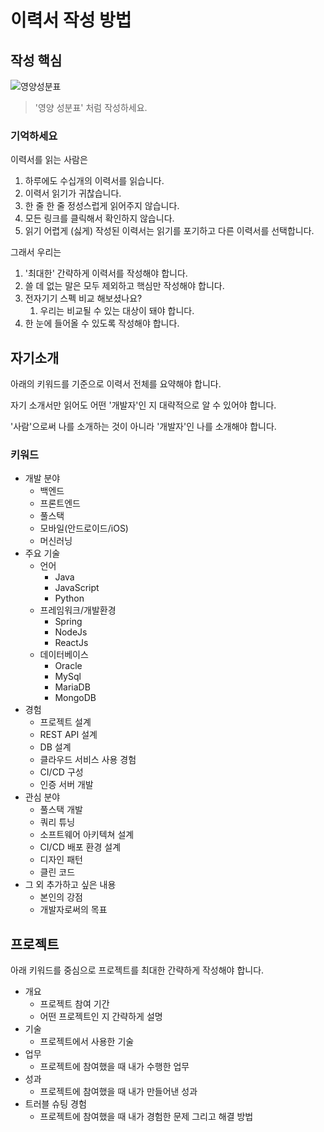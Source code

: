 # 이력서 작성 방법

## 작성 핵심

![영양성분표](https://www.mfds.go.kr/webzine/201609/img/06/06img_1.png)

> '영양 성분표' 처럼 작성하세요.

### 기억하세요

이력서를 읽는 사람은

1. 하루에도 수십개의 이력서를 읽습니다.
2. 이력서 읽기가 귀찮습니다.
3. 한 줄 한 줄 정성스럽게 읽어주지 않습니다.
4. 모든 링크를 클릭해서 확인하지 않습니다.
5. 읽기 어렵게 (싫게) 작성된 이력서는 읽기를 포기하고 다른 이력서를 선택합니다.

그래서 우리는

1. '최대한' 간략하게 이력서를 작성해야 합니다.
2. 쓸 데 없는 말은 모두 제외하고 핵심만 작성해야 합니다.
3. 전자기기 스펙 비교 해보셨나요?
    1. 우리는 비교될 수 있는 대상이 돼야 합니다.
4. 한 눈에 들어올 수 있도록 작성해야 합니다.

## 자기소개

아래의 키워드를 기준으로 이력서 전체를 요약해야 합니다.

자기 소개서만 읽어도 어떤 '개발자'인 지 대략적으로 알 수 있어야 합니다.

'사람'으로써 나를 소개하는 것이 아니라 '개발자'인 나를 소개해야 합니다.

### 키워드

- 개발 분야
    - 백엔드
    - 프론트엔드
    - 풀스택
    - 모바일(안드로이드/iOS)
    - 머신러닝
- 주요 기술
    - 언어
        - Java
        - JavaScript
        - Python
    - 프레임워크/개발환경
        - Spring
        - NodeJs
        - ReactJs
    - 데이터베이스
        - Oracle
        - MySql
        - MariaDB
        - MongoDB
- 경험
    - 프로젝트 설계
    - REST API 설계
    - DB 설계
    - 클라우드 서비스 사용 경험
    - CI/CD 구성
    - 인증 서버 개발
- 관심 분야
    - 풀스택 개발
    - 쿼리 튜닝
    - 소프트웨어 아키텍쳐 설계
    - CI/CD 배포 환경 설계
    - 디자인 패턴
    - 클린 코드
- 그 외 추가하고 싶은 내용
    - 본인의 강점
    - 개발자로써의 목표

## 프로젝트

아래 키워드를 중심으로 프로젝트를 최대한 간략하게 작성해야 합니다.

- 개요
  - 프로젝트 참여 기간
  - 어떤 프로젝트인 지 간략하게 설명
- 기술
  - 프로젝트에서 사용한 기술
- 업무
  - 프로젝트에 참여했을 때 내가 수행한 업무
- 성과
  - 프로젝트에 참여했을 때 내가 만들어낸 성과
- 트러블 슈팅 경험   
  - 프로젝트에 참여했을 때 내가 경험한 문제 그리고 해결 방법
